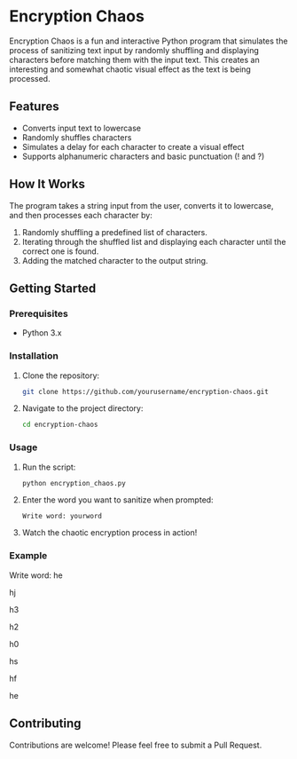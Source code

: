 # Encryption Chaos

Encryption Chaos is a fun and interactive Python program that simulates the process of sanitizing text input by randomly shuffling and displaying characters before matching them with the input text. This creates an interesting and somewhat chaotic visual effect as the text is being processed.

## Features

- Converts input text to lowercase
- Randomly shuffles characters
- Simulates a delay for each character to create a visual effect
- Supports alphanumeric characters and basic punctuation (! and ?)

## How It Works

The program takes a string input from the user, converts it to lowercase, and then processes each character by:
1. Randomly shuffling a predefined list of characters.
2. Iterating through the shuffled list and displaying each character until the correct one is found.
3. Adding the matched character to the output string.

## Getting Started

### Prerequisites

- Python 3.x

### Installation

1. Clone the repository:
    ```sh
    git clone https://github.com/yourusername/encryption-chaos.git
    ```
2. Navigate to the project directory:
    ```sh
    cd encryption-chaos
    ```

### Usage

1. Run the script:
    ```sh
    python encryption_chaos.py
    ```
2. Enter the word you want to sanitize when prompted:
    ```
    Write word: yourword
    ```
3. Watch the chaotic encryption process in action!

### Example

Write word: he

hj

h3

h2

h0

hs

hf

he

## Contributing

Contributions are welcome! Please feel free to submit a Pull Request.
